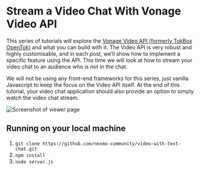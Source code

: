# Stream a Video Chat With Vonage Video API

This series of tutorials will explore the [Vonage Video API (formerly TokBox OpenTok)](https://tokbox.com/developer/) and what you can build with it. The Video API is very robust and highly customisable, and in each post, we’ll show how to implement a specific feature using the API. This time we will look at how to stream your video chat to an audience who is not in the chat.

We will not be using any front-end frameworks for this series, just vanilla Javascript to keep the focus on the Video API itself. At the end of this tutorial, your video chat application should also provide an option to simply watch the video chat stream.

![Screenshot of viewer page](https://cdn.glitch.com/19f09a76-139f-49d3-9031-bb23315fae17%2Fviewer.jpg?v=1586797944330)

## Running on your local machine

1. `git clone https://github.com/nexmo-community/video-with-text-chat.git`
2. `npm install`
3. `node server.js`
